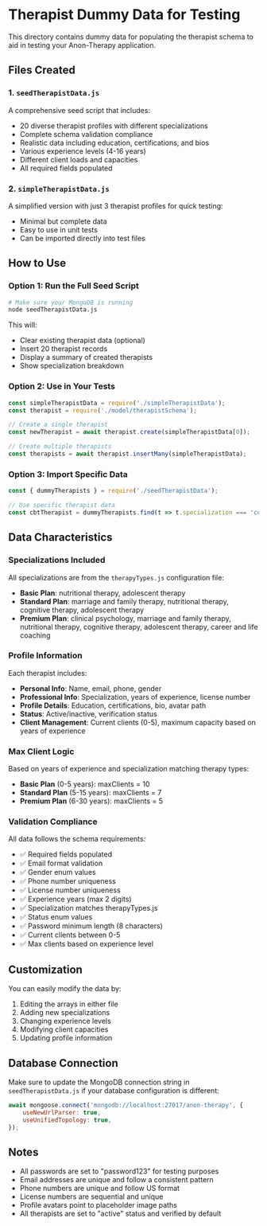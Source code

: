 # Therapist Dummy Data for Testing

This directory contains dummy data for populating the therapist schema to aid in testing your Anon-Therapy application.

## Files Created

### 1. `seedTherapistData.js`
A comprehensive seed script that includes:
- 20 diverse therapist profiles with different specializations
- Complete schema validation compliance
- Realistic data including education, certifications, and bios
- Various experience levels (4-16 years)
- Different client loads and capacities
- All required fields populated

### 2. `simpleTherapistData.js`
A simplified version with just 3 therapist profiles for quick testing:
- Minimal but complete data
- Easy to use in unit tests
- Can be imported directly into test files

## How to Use

### Option 1: Run the Full Seed Script
```bash
# Make sure your MongoDB is running
node seedTherapistData.js
```

This will:
- Clear existing therapist data (optional)
- Insert 20 therapist records
- Display a summary of created therapists
- Show specialization breakdown

### Option 2: Use in Your Tests
```javascript
const simpleTherapistData = require('./simpleTherapistData');
const therapist = require('./model/therapistSchema');

// Create a single therapist
const newTherapist = await therapist.create(simpleTherapistData[0]);

// Create multiple therapists
const therapists = await therapist.insertMany(simpleTherapistData);
```

### Option 3: Import Specific Data
```javascript
const { dummyTherapists } = require('./seedTherapistData');

// Use specific therapist data
const cbtTherapist = dummyTherapists.find(t => t.specialization === 'cognitive behavioral therapy');
```

## Data Characteristics

### Specializations Included
All specializations are from the `therapyTypes.js` configuration file:
- **Basic Plan**: nutritional therapy, adolescent therapy
- **Standard Plan**: marriage and family therapy, nutritional therapy, cognitive therapy, adolescent therapy
- **Premium Plan**: clinical psychology, marriage and family therapy, nutritional therapy, cognitive therapy, adolescent therapy, career and life coaching

### Profile Information
Each therapist includes:
- **Personal Info**: Name, email, phone, gender
- **Professional Info**: Specialization, years of experience, license number
- **Profile Details**: Education, certifications, bio, avatar path
- **Status**: Active/inactive, verification status
- **Client Management**: Current clients (0-5), maximum capacity based on years of experience

### Max Client Logic
Based on years of experience and specialization matching therapy types:
- **Basic Plan** (0-5 years): maxClients = 10
- **Standard Plan** (5-15 years): maxClients = 7  
- **Premium Plan** (6-30 years): maxClients = 5

### Validation Compliance
All data follows the schema requirements:
- ✅ Required fields populated
- ✅ Email format validation
- ✅ Gender enum values
- ✅ Phone number uniqueness
- ✅ License number uniqueness
- ✅ Experience years (max 2 digits)
- ✅ Specialization matches therapyTypes.js
- ✅ Status enum values
- ✅ Password minimum length (8 characters)
- ✅ Current clients between 0-5
- ✅ Max clients based on experience level

## Customization

You can easily modify the data by:
1. Editing the arrays in either file
2. Adding new specializations
3. Changing experience levels
4. Modifying client capacities
5. Updating profile information

## Database Connection

Make sure to update the MongoDB connection string in `seedTherapistData.js` if your database configuration is different:

```javascript
await mongoose.connect('mongodb://localhost:27017/anon-therapy', {
    useNewUrlParser: true,
    useUnifiedTopology: true,
});
```

## Notes

- All passwords are set to "password123" for testing purposes
- Email addresses are unique and follow a consistent pattern
- Phone numbers are unique and follow US format
- License numbers are sequential and unique
- Profile avatars point to placeholder image paths
- All therapists are set to "active" status and verified by default